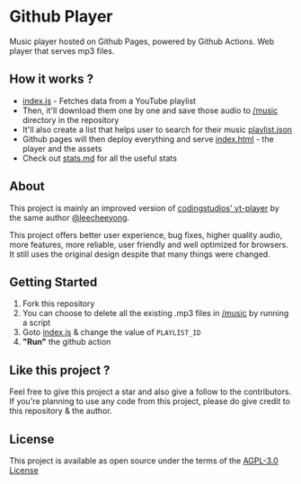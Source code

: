 # Github Player
Music player hosted on Github Pages, powered by Github Actions. Web player that serves mp3 files.

## How it works ?
- [index.js](/index.js) - Fetches data from a YouTube playlist
- Then, it'll download them one by one and save those audio to [/music](/music) directory in the repository
- It'll also create a list that helps user to search for their music [playlist.json](/playlist)
- Github pages will then deploy everything and serve [index.html](/index.html) - the player and the assets
- Check out [stats.md](./stats.md) for all the useful stats

## About
This project is mainly an improved version of [codingstudios' yt-player](https://github.com/codingstudios/yt-player) by the same author [@leecheeyong](https://github.com/leecheeyong). 

This project offers better user experience, bug fixes, higher quality audio, more features, more reliable, user friendly and well optimized for browsers. It still uses the original design despite that many things were changed. 

## Getting Started
1. Fork this repository
2. You can choose to delete all the existing .mp3 files in [/music](/music) by running a script 
3. Goto [index.js](/indde.js) & change the value of `PLAYLIST_ID`
4. **"Run"** the github action

## Like this project ?
Feel free to give this project a star and also give a follow to the contributors. If you're planning to use any code from this project, please do give
credit to this repository & the author.

## License 
This project is available as open source under the terms of the [AGPL-3.0 License](/LICENSE)
